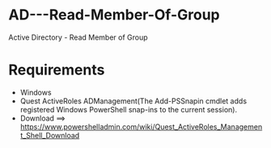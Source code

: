 # AD---Read-Member-Of-Group
Active Directory - Read Member of Group

# Requirements

* Windows
* Quest ActiveRoles ADManagement(The Add-PSSnapin cmdlet adds registered Windows PowerShell snap-ins to the current session).
* Download ==> https://www.powershelladmin.com/wiki/Quest_ActiveRoles_Management_Shell_Download

